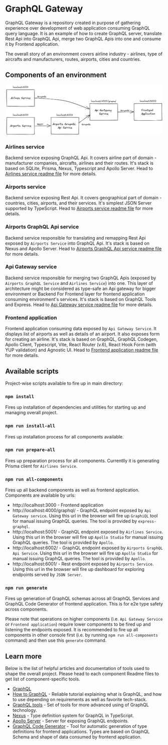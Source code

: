# GraphQL Gateway

GraphQL Gateway is a  repository created in purpose of gathering experience over development of web application consuming GraphQL query language. It is an example of how to create GraphQL server, translate Rest Api into GraphQL Api, merge two GraphQL Apis into one and consume it by Frontend application.

The overall story of an environment covers airline industry - airlines, type of aircrafts and manufacturers, routes, airports, cities and countries.

## Components of an environment

![Architecture schema](readme-img/architectural-schema.png)

### Airlines service

Backend service exposing GraphQL Api. It covers airline part of domain - manufacturer companies, aircrafts, airlines and their routes. It's stack is based on SQLite, Prisma, Nexus, Typescript and Apollo Server. Head to [Airlines service readme file](/components/airlines-service/README.md) for more details.

### Airports service

Backend service exposing Rest Api. It covers geographical part of domain - countries, cities, airports, and their services. It's simplest JSON Server supported by TypeScript. Head to [Airports service readme file](/components/airports-service/README.md) for more details.

### Airports GraphQL Api service

Backend service responsible for translating and remapping Rest Api exposed by `Airports Service` into GraphQL Api. It's stack is based on Nexus and Apollo Server. Head to [Airports GraphQL Api service readme file](/components/airports-graphql-api/README.md) for more details.

### Api Gateway service

Backend service responsible for merging two GraphQL Apis (exposed by `Airports GraphQL Service` and `Airlines Service`) into one. This layer of architecture might be considered as type-safe an Api gateway for bigger environment or Backend For Frontend layer for frontend application consuming environment's services. It's stack is based on GraphQL Tools and Express. Head to [Api Gateway service readme file](/components/api-gateway/README.md) for more details.

### Frontend application

Frontend application consuming data exposed by `Api Gateway Service`. It displays list of airports as well as details of an airport. It also exposes form for creating an airline. It's stack is based on GraphQL, GraphQL Codegen, Apollo Client, Typescript, Vite, React Router (v.6), React Hook Form (with YUP validation) and Agnostic UI. Head to [Frontend application readme file](/components/frontend/README.md) for more details.

## Available scripts

Project-wise scripts available to fire up in main directory:

### `npm install`

Fires up installation of dependencies and utilities for starting up and managing overall project.

### `npm run install-all`

Fires up installation process for all components available.

### `npm run prepare-all`

Fires up preparation process for all components. Currentlly it is generating Prisma client for `Airlines Service`.

### `npm run all-components`

Fires up all backend components as well as frontend application. Components are available by urls:

- http://localhost:3000 - Frontend application
- http://localhost:4000/graphql/ - GraphQL endpoint exposed by `Api Gateway service`. Using this url in the browser will fire up `GraphiQL` tool for manual issuing GraphQL queries. The tool is provided by `express-graphql`.
- http://localhost:5001/ - GraphQL endpoint exposed by `Airlines Service`. Using this url in the browser will fire up `Apollo Studio` for manual issuing GraphQL queries. The tool is provided by `Apollo`.
- http://localhost:6002/ - GraphQL endpoint exposed by `Airports GraphQL Api Service`. Using this url in the browser will fire up `Apollo Studio` for manual issuing GraphQL queries. The tool is provided by `Apollo`.
- http://localhost:6001/ - Rest endpoint exposed by `Airports Service`. Using this url in the browser will fire up dashboard for exploring endpoints served by `JSON Server`.

### `npm run generate`

Fires up generation of GraphQL schemas across all GraphQL Services and GraphQL Code Generator of frontend application. This is for e2e type safety across components.

Please note that operations on higher components (i.e. `Api Gateway Service` or `Frontend application`) require lower components to be fired up and listening the endpoints exposed. It is recommended to fire up all components in other console first (i.e. by running `npm run all-components` command) and then use this `generate` command.

## Learn more

Below is the list of helpful articles and documentation of tools used to shape the overall project. Please head to each component Readme files to get list of component-specific tools.

- [GraphQL](https://graphql.org/)
- [How to GraphQL](https://www.howtographql.com/) - Reliable tutorial explaining what is GraphQL, and how to use depending on requirements as well as favorite tech-stack.
- [GraphQL tools](https://www.the-guild.dev/graphql/tools) - Set of tools for more advanced using of GraphQL technology.
- [Nexus](https://nexusjs.org/docs/) - Type definition system for GraphQL in TypeScript.
- [Apollo Server](https://www.apollographql.com/docs/apollo-server/) - Server for exposing GraphQL endpoints.
- [GraphQL Code Generator](https://github.com/dotansimha/graphql-code-generator#readme) - Tool for automatic generation of type definitions for frontend applications. Types are based on GraphQL Schema and shape of data consumed by frontend application.
